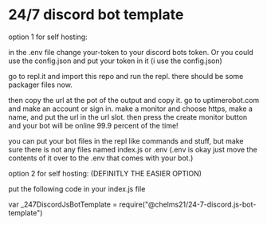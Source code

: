 # 24/7 discord bot template

option 1 for self hosting:

in the .env file change your-token to your discord bots token. Or you could use the config.json and put your token in it (i use the config.json)

go to repl.it and import this repo and run the repl. there should be some packager files now.

then copy the url at the pot of the output and copy it. go to uptimerobot.com and make an account or sign in. make a monitor and choose https, make a name, and put the url in the url slot. then press the create monitor button and your bot will be online 99.9 percent of the time!

you can put your bot files in the repl like commands and stuff, but make sure there is not any files named index.js or .env (.env is okay just move the contents of it over to the .env that comes with your bot.)

option 2 for self hosting: (DEFINITLY THE EASIER OPTION)

put the following code in your index.js file

var _247DiscordJsBotTemplate = require("@chelms21/24-7-discord.js-bot-template")
